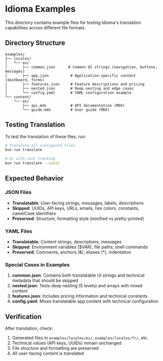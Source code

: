 # Idioma Examples

This directory contains example files for testing Idioma's translation capabilities across different file formats.

## Directory Structure

```
examples/
├── locales/
│   └── en/
│       ├── common.json      # Common UI strings (navigation, buttons, messages)
│       ├── app.json          # Application-specific content (dashboard, forms)
│       ├── features.json     # Feature descriptions and pricing
│       ├── nested.json       # Deep nesting and edge cases
│       └── config.yaml       # YAML configuration example
└── content/
    └── en/
        ├── api.mdx           # API documentation (MDX)
        └── guide.mdx         # User guide (MDX)
```

## Testing Translation

To test the translation of these files, run:

```bash
# Translate all configured files
bun run translate

# Or with cost tracking
bun run translate --costs
```

## Expected Behavior

### JSON Files
- **Translatable**: User-facing strings, messages, labels, descriptions
- **Skipped**: UUIDs, API keys, URLs, emails, hex colors, constants, camelCase identifiers
- **Preserved**: Structure, formatting style (minified vs pretty-printed)

### YAML Files
- **Translatable**: Content strings, descriptions, messages
- **Skipped**: Environment variables ($VAR), file paths, shell commands
- **Preserved**: Comments, anchors (&), aliases (*), indentation

### Special Cases in Examples

1. **common.json**: Contains both translatable UI strings and technical metadata that should be skipped
2. **nested.json**: Tests deep nesting (5 levels) and arrays with mixed content
3. **features.json**: Includes pricing information and technical constants
4. **config.yaml**: Mixes translatable app content with technical configuration

## Verification

After translation, check:
1. Generated files in `examples/locales/es/`, `examples/locales/fr/`, etc.
2. Technical values (API keys, UUIDs) remain unchanged
3. File structure and formatting are preserved
4. All user-facing content is translated
